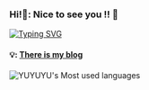 ### Hi!🥰: Nice to see you !! 👋
[![Typing SVG](https://readme-typing-svg.herokuapp.com?font=Liu+Jian+Mao+Cao&size=32&pause=1000&color=EB95869C&background=5D7DFF00&center=%E7%9C%9F&vCenter=%E7%9C%9F&repeat=%E7%9C%9F&width=435&lines=+%E7%90%83%E8%A6%81%E4%B8%80%E7%9B%B4%E6%89%93;+%E5%96%9C%E6%AC%A2%E7%9A%84%E4%BA%BA+%E8%A6%81%E4%B8%80%E7%9B%B4%E5%96%9C%E6%AC%A2%E5%93%A6)](https://git.io/typing-svg)

#### 💡: [There is my blog](https://123-yuyuyu.github.io/)

<!--
**123-YUYUYU/123-YUYUYU** is a ✨ _special_ ✨ repository because its `README.md` (this file) appears on your GitHub profile.

Here are some ideas to get you started:

- 🔭 I’m currently working on ...
- 🌱 I’m currently learning ...
- 👯 I’m looking to collaborate on ...
- 🤔 I’m looking for help with ...
- 💬 Ask me about ...
- 📫 How to reach me: ...
- 😄 Pronouns: ...
- ⚡ Fun fact: ...
-->
![YUYUYU's Most used languages](https://github-readme-stats.vercel.app/api/top-langs/?username=123-YUYUYU&layout=compact&hide_border=true&langs_count=10)
